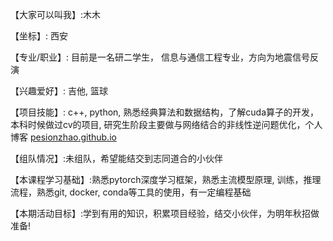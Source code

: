 【大家可以叫我】:木木

【坐标】: 西安

【专业/职业】: 目前是一名研二学生， 信息与通信工程专业，方向为地震信号反演

【兴趣爱好】: 吉他, 篮球

【项目技能】: c++, python, 熟悉经典算法和数据结构，了解cuda算子的开发，本科时候做过cv的项目, 研究生阶段主要做与网络结合的非线性逆问题优化，个人博客 [pesionzhao.github.io](https://pesionzhao.github.io/)

【组队情况】:未组队，希望能结交到志同道合的小伙伴

【本课程学习基础】:熟悉pytorch深度学习框架，熟悉主流模型原理, 训练，推理流程，熟悉git, docker, conda等工具的使用，有一定编程基础

【本期活动目标】:学到有用的知识，积累项目经验，结交小伙伴，为明年秋招做准备!